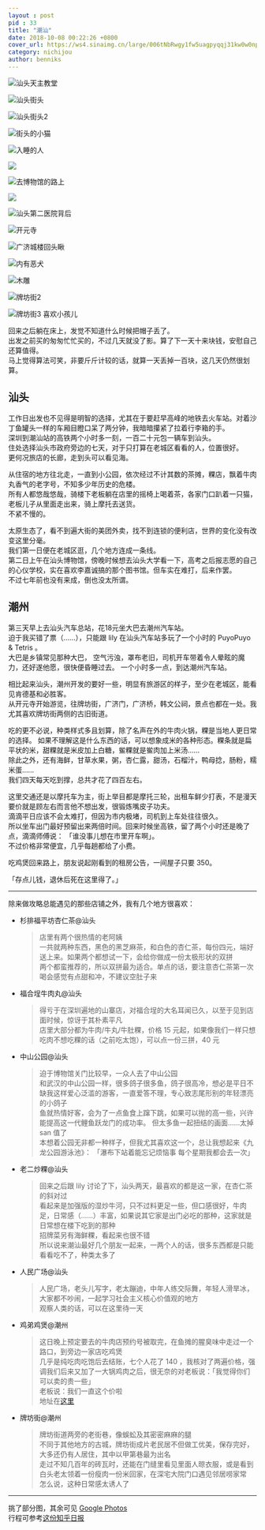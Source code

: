 ```yaml
---
layout : post
pid : 33
title: "潮汕"
date: 2018-10-08 00:22:26 +0800
cover_url: https://ws4.sinaimg.cn/large/006tNbRwgy1fw5uagpyqqj31kw0w0npd.jpg
category: nichijou
author: benniks
---
```


![汕头天主教堂](https://ws4.sinaimg.cn/large/006tNbRwgy1fw5uavuzp2j31kw0w0kjm.jpg)

![汕头街头](https://ws2.sinaimg.cn/large/006tNbRwgy1fw5uas2e6pj31kw2t6e81.jpg)

![汕头街头2](https://ws2.sinaimg.cn/large/006tNbRwgy1fw5uaqy4r7j31kw0w0hdv.jpg)

![街头的小猫](https://ws2.sinaimg.cn/large/006tNbRwgy1fw5uaped28j31kw0w0u0x.jpg)

![入睡的人](https://ws2.sinaimg.cn/large/006tNbRwgy1fw5uamkbeaj31kw0w0x6p.jpg)

![](https://ws3.sinaimg.cn/large/006tNbRwgy1fw5uam8ynuj31kw0w0e82.jpg)

![去博物馆的路上](https://ws4.sinaimg.cn/large/006tNbRwgy1fw5ual112cj31kw0w0x6p.jpg)

![](https://ws3.sinaimg.cn/large/006tNbRwgy1fw5uak1k0oj31kw0w0qv7.jpg)

![汕头第二医院背后](https://ws2.sinaimg.cn/large/006tNbRwgy1fw5uaiohg8j31kw0w04qq.jpg)

![开元寺](https://ws3.sinaimg.cn/large/006tNbRwgy1fw5uax9xwvj31kw0w0qtg.jpg)

![广济城楼回头瞅](https://ws1.sinaimg.cn/large/006tNbRwgy1fw5uageywjj31kw0w0hdt.jpg)

![内有恶犬](https://ws3.sinaimg.cn/large/006tNbRwgy1fw5uafe14gj31kw0w0e81.jpg)

![木雕](https://ws4.sinaimg.cn/large/006tNbRwgy1fw5uaf0464j31kw0w04qr.jpg)

![牌坊街2](https://ws3.sinaimg.cn/large/006tNbRwgy1fw5uae4i5hj31kw0w0npe.jpg)

![牌坊街3 喜欢小孩儿](https://ws4.sinaimg.cn/large/006tNbRwgy1fw5uacrw36j31kw0w0b2b.jpg)



回来之后躺在床上，发觉不知道什么时候把帽子丢了。  
出发之前买的匆匆忙忙买的，不过几天就没了影。算了下一天十来块钱，安慰自己还算值得。  
马上觉得算法可笑，非要斤斤计较的话，就算一天丢掉一百块，这几天仍然很划算。  

## 汕头

工作日出发也不见得是明智的选择，尤其在于要赶早高峰的地铁去火车站。对着沙丁鱼罐头一样的车厢目瞪口呆了两分钟，我暗暗攥紧了拉着行李箱的手。  
深圳到潮汕站的高铁两个小时多一刻，一百二十元包一辆车到汕头。  
住处选择汕头市政府旁边的七天，对于只打算在老城区看看的人，位置很好。  
更何况旅店的长廊，走到头可以看见海。

从住宿的地方往北走，一直到小公园，依次经过不计其数的茶摊，粿店，飘着牛肉丸香气的老字号，不知多少年历史的危楼。  
所有人都悠哉悠哉，骑楼下老板躺在店里的摇椅上喝着茶，各家门口趴着一只猫，老板儿子从里面走出来，骑上摩托去送货。  
不紧不慢的。  

太原生态了，看不到遍大街的美团外卖，找不到连锁的便利店，世界的变化没有改变这里分毫。  
我们第一日便在老城区逛，几个地方连成一条线。  
第二日上午在汕头博物馆，傍晚时候想去汕头大学看一下，高考之后报志愿的自己的心仪学校，实在喜欢李嘉诚搞的那个图书馆。但车实在难打，后来作罢。  
不过七年前也没有来成，倒也没太所谓。

## 潮州

第三天早上去汕头汽车总站，花18元坐大巴去潮州汽车站。  
迫于我买错了票（……），只能跟 lily 在汕头汽车站多玩了一个小时的 PuyoPuyo & Tetris 。  
大巴是乡镇常见那种大巴， 空气污浊，罩布老旧，司机开车带着令人晕眩的魔力，还好遂他愿，很快便昏睡过去。
一个小时多一点，到达潮州汽车站。 

相比起来汕头，潮州开发的要好一些，明显有旅游区的样子，至少在老城区，能看见肯德基和必胜客。  
从开元寺开始游览，往牌坊街，广济门，广济桥，韩文公祠，景点也都在一处。我尤其喜欢牌坊街两侧的古旧街道。

吃的更不必说，种类样式多且划算，除了名声在外的牛肉火锅，粿是当地人更日常的选择。
如果不理解这是什么东西的话，可以想象成米的各种形态。粿条就是扁平状的米，甜粿就是米皮加上白糖，鲎粿就是鲎肉加上米汤……  
除此之外，还有海鲜，甘草水果，粥，杏仁露，甜汤，石榴汁，鸭母捻，肠粉，糯米蛋……  
我们四天每天吃到撑，总共才花了四百左右。

这里交通还是以摩托车为主，街上举目都是摩托三轮，出租车鲜少打表，不是漫天要价就是顾左右而言他不想出发，很锻炼嘴皮子功夫。  
滴滴平日应该不会太难打，但因为市内极堵，司机到上车处往往很久。  
所以坐车出门最好预留出来两倍时间。回来时候坐高铁，留了两个小时还是晚了点，滴滴师傅说： 「谁没事儿想在市里开车啊」。  
不过价格非常便宜，几乎每趟都给了小费。

吃鸡煲回来路上，朋友说起刚看到的租房公告，一间屋子只要 350。

「存点儿钱，退休后死在这里得了。」

---

除来做攻略总能遇见的那些店铺之外，我有几个地方很喜欢：   

- 杉排福平坊杏仁茶@汕头

  > 店里有两个很热情的老阿姨  
  > 一共就两种东西，黑色的黑芝麻茶，和白色的杏仁茶，每份四元，端好送上来。如果两个都想试一下，会给你做成一份太极形状的双拼  
  > 两个都蛮推荐的，所以双拼最为适合。单点的话，要注意杏仁茶第一次喝会感觉有点甜和冲，不建议空肚子来

- 福合埕牛肉丸@汕头

  > 得亏于在深圳遍地的山寨店，对福合埕的大名耳闻已久，以至于见到店面时候，惊讶于其朴素平凡  
  > 店里大部分都为牛肉/牛丸/牛肚粿，价格 15 元起，如果像我们一样只想吃肉不想吃粿的话（之前吃太饱），可以点一份三拼，40 元  

- 中山公园@汕头

  >迫于博物馆关门比较早，一众人去了中山公园  
  > 和武汉的中山公园一样，很多鸽子很多鱼，鸽子很高冷，想必是平日不缺我这样爱心泛滥的游客，一直爱答不理，专心致志尾形别的年轻漂亮的小鸽子  
  > 鱼就热情好客，会为了一点鱼食上蹿下跳，如果可以抛的高一些，兴许能提高这一代鲤鱼跃龙门的成功率。
  > 但太多鱼一起扭结的画面……太掉 san 值了  
  > 本想着公园无非都一种样子，但我尤其喜欢这一个，总让我想起来《九龙公园游泳池》：
  > 「瀑布下站着能忘记烦恼事 每个星期我都会去一次」

- 老二炒粿@汕头

  > 回来之后跟 lily 讨论了下，汕头两天，最喜欢的都是这一家，在杏仁茶的斜对过  
  > 看起来是加强版的湿炒牛河，只不过料更足一些，但口感很好，牛肉足，日常感（……）丰富，如果说其它家是出门必吃的那种，这家就是日常想在楼下吃到的那种  
  > 招牌菜另有海鲜粿，看起来也很不错  
  > 所以说来潮汕最好几个朋友一起来，一两个人的话，很多东西都是只能看看吃不了，种类太多了

- 人民广场@汕头

  > 人民广场，老头儿写字，老太蹦迪，中年人练交际舞，年轻人滑旱冰，大家都不吵闹，一起学习社会主义核心价值观的地方  
  > 观察人类的话，可以在这里待一天  

- 鸡弟鸡煲@潮州

  > 这日晚上预定要去的牛肉店预约号被取完，在鱼摊的腥臭味中走过一个路口，到旁边一家店吃鸡煲  
  > 几乎是纯吃肉吃饱后去结账，七个人花了 140 ，我核对了两遍价格，强调我们后来又加了一大锅鸡肉之后，很无奈的对老板说：「我觉得你们可以卖的贵一些」  
  > 老板说：我们一直这个价啦  
  > 地址在[这里](http://www.dianping.com/shop/22445469)

- 牌坊街@潮州

  > 牌坊街道两旁的老街巷，像蜈蚣及其密密麻麻的腿  
  > 不同于其他地方的古城，牌坊街成片老民居不但做工优美，保存完好，大多还仍有人居住，其中以甲第巷最为出名  
  > 走过不知几百年的砖瓦时，还能在门缝里看见里面人晾衣服，或是看到白头老太领着一份瘦肉一份米回家，在深宅大院门口遇见邻居唠家常  
  > 怎么说，这种日常感太诱人了



---

挑了部分图，其余可见 [Google Photos](https://photos.app.goo.gl/9AXtsEZHSdbQ4oycA)  
行程可参考[这份知乎日报](https://daily.zhihu.com/story/9632632)